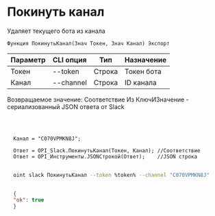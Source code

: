 ﻿---
sidebar_position: 10
---

# Покинуть канал
 Удаляет текущего бота из канала



`Функция ПокинутьКанал(Знач Токен, Знач Канал) Экспорт`

  | Параметр | CLI опция | Тип | Назначение |
  |-|-|-|-|
  | Токен | --token | Строка | Токен бота |
  | Канал | --channel | Строка | ID канала |

  
  Возвращаемое значение:   Соответствие Из КлючИЗначение - сериализованный JSON ответа от Slack

<br/>




```bsl title="Пример кода"
  
  Канал = "C070VPMKN8J";
  
  Ответ = OPI_Slack.ПокинутьКанал(Токен, Канал); //Соответствие
  Ответ = OPI_Инструменты.JSONСтрокой(Ответ);    //JSON строка
```



```sh title="Пример команды CLI"
    
  oint slack ПокинутьКанал --token %token% --channel "C070VPMKN8J"

```

```json title="Результат"
  
  {
  "ok": true
  }
  

```
